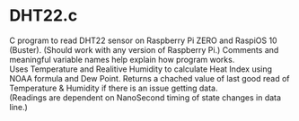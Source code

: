# DHT22.c
C program to read DHT22 sensor on Raspberry Pi ZERO and RaspiOS 10 (Buster).  (Should work with any version of Raspberry Pi.)
Comments and meaningful variable names help explain how program works.  
Uses Temperature and Realitive Humidity to calculate Heat Index using NOAA formula and Dew Point.
Returns a chached value of last good read of Temperature & Humidity if there is an issue getting data.  
(Readings are dependent on NanoSecond timing of state changes in data line.)
